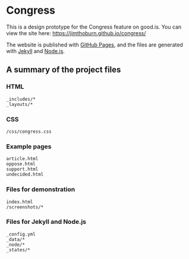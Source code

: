 # Congress

This is a design prototype for the Congress feature on good.is. You can view the site here:
https://jimthoburn.github.io/congress/

The website is published with [GitHub Pages](https://pages.github.com), and the files are generated with [Jekyll](https://jekyllrb.com) and [Node.js](https://nodejs.org/en/).

## A summary of the project files

### HTML
```
_includes/*
_layouts/*
```

### CSS
```
/css/congress.css
```

### Example pages
```
article.html
oppose.html
support.html
undecided.html
```

### Files for demonstration
```
index.html
/screenshots/*
```

### Files for Jekyll and Node.js
```
_config.yml
_data/*
_node/*
_states/*
```
